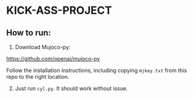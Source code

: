 # KICK-ASS-PROJECT

## How to run: 

1) Download Mujoco-py: 

https://github.com/openai/mujoco-py

Follow the installation instructions, 
including copying `mjkey.txt` from this repo 
to the right location. 

2) Just run `cyl.py`. It should 
work without issue. 